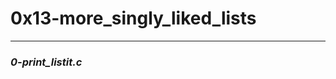 # **0x13-more_singly_liked_lists**
---------------------------------------------
### *0-print_listit.c*

